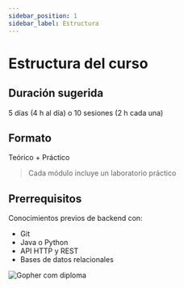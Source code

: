 ```yaml
---
sidebar_position: 1
sidebar_label: Estructura
---
```


# Estructura del curso

<div className="row">
<div className="col" style={{ marginLeft: '1rem' }}>

## Duración sugerida

5 días (4 h al día) o 10 sesiones (2 h cada una)

## Formato

Teórico + Práctico

> Cada módulo incluye un laboratorio práctico

## Prerrequisitos

Conocimientos previos de backend con:

- Git
- Java o Python
- API HTTP y REST
- Bases de datos relacionales

</div>
<div className="col col--6 text--center">
<img 
    src={require('@site/static/img/gophers/gopher-conclusion.png').default} 
    style={{ transform:'scale(0.7)', marginTop:'-4rem' }}
    alt="Gopher com diploma" />
</div>
</div>
